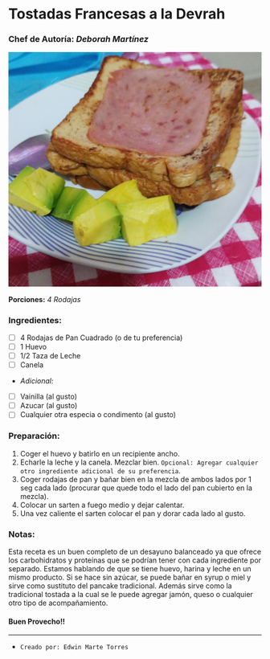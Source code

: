 # Tostadas Francesas a la Devrah

### __Chef de Autoría:__ *Deborah Martínez*

![Tostadas Francesas Deborah](/assets/tostadas-francesas-deborah-1.jpeg)

__Porciones:__ *4 Rodajas*

### Ingredientes:
- [ ] 4 Rodajas de Pan Cuadrado (o de tu preferencia)
- [ ] 1 Huevo
- [ ] 1/2 Taza de Leche
- [ ] Canela

* _Adicional:_
- [ ] Vainilla (al gusto)
- [ ] Azucar (al gusto)
- [ ] Cualquier otra especia o condimento (al gusto)

### Preparación:

1. Coger el huevo y batirlo en un recipiente ancho.
2. Echarle la leche y la canela. Mezclar bien. `Opcional: Agregar cualquier otro ingrediente adicional de su preferencia`.
3. Coger rodajas de pan y bañar bien en la mezcla de ambos lados por 1 seg cada lado (procurar que quede todo el lado del pan cubierto en la mezcla).
4. Colocar un sarten a fuego medio y dejar calentar.
5. Una vez caliente el sarten colocar el pan y dorar cada lado al gusto.

### Notas:

Esta receta es un buen completo de un desayuno balanceado ya que ofrece los carbohidratos y proteínas que se podrían tener con cada ingrediente por separado. Estamos hablando de que se tiene huevo, harina y leche en un mismo producto. Si se hace sin azúcar, se puede bañar en syrup o miel y sirve como sustituto del pancake tradicional. Además sirve como la tradicional tostada a la cual se le puede agregar jamón, queso o cualquier otro tipo de acompañamiento.

#### Buen Provecho!!


-------------------------------------
* `Creado por: Edwin Marte Torres`